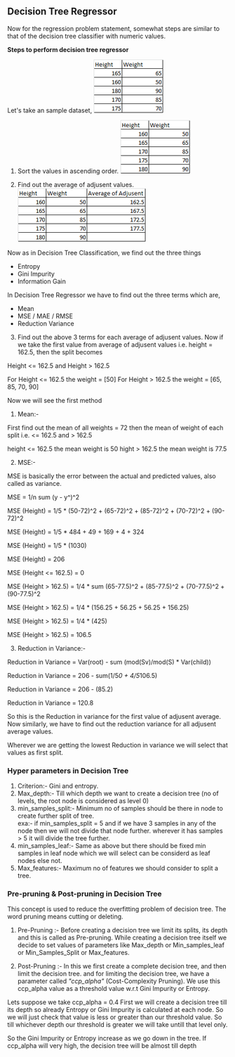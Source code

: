 ## Decision Tree Regressor

Now for the regression problem statement, somewhat steps are similar to that of the decision tree classifier with numeric values.

**Steps to perform decision tree regressor**

Let's take an sample dataset,
![Alt text](image-10.png)

1) Sort the values in ascending order.
![Alt text](image-11.png)

2) Find out the average of adjusent values.
![Alt text](image-12.png)

Now as in Decision Tree Classification, we find out the three things
- Entropy
- Gini Impurity
- Information Gain

In Decision Tree Regressor we have to find out the three terms which are,
- Mean
- MSE / MAE / RMSE
- Reduction Variance 

3) Find out the above 3 terms for each average of adjusent values.
Now if we take the first value from average of adjusent values i.e. height = 162.5,
then the split becomes 

Height <= 162.5 and Height > 162.5

For Height <= 162.5 the weight = [50]
For Height > 162.5 the weight = [65, 85, 70, 90]

Now we will see the first method 
1) Mean:-

First find out the mean of all weights = 72
then the mean of weight of each split i.e. <= 162.5 and > 162.5

height <= 162.5 the mean weight is 50
hight > 162.5 the mean weight is 77.5

2) MSE:-

MSE is basically the error between the actual and predicted values, also called as variance.

MSE = 1/n sum (y - y^)^2

MSE (Height) = 1/5 * (50-72)^2 + (65-72)^2 + (85-72)^2 + (70-72)^2 + (90-72)^2

MSE (Height) = 1/5 * 484 + 49 + 169 + 4 + 324

MSE (Height) = 1/5 * (1030)

MSE (Height) = 206

MSE (Height <= 162.5) = 0

MSE (Height > 162.5) = 1/4 * sum (65-77.5)^2 + (85-77.5)^2 + (70-77.5)^2 + (90-77.5)^2

MSE (Height > 162.5) = 1/4 * (156.25 + 56.25 + 56.25 + 156.25)

MSE (Height > 162.5) = 1/4 * (425)

MSE (Height > 162.5) = 106.5

3) Reduction in Variance:- 

Reduction in Variance = Var(root) - sum (mod(Sv)/mod(S) * Var(child))

Reduction in Variance = 206 - sum(1/5*0 + 4/5*106.5)

Reduction in Variance = 206 - (85.2)

Reduction in Variance = 120.8

So this is the Reduction in variance for the first value of adjusent average.
Now similarly, we have to find out the reduction variance for all adjusent average values.

Wherever we are getting the lowest Reduction in variance we will select that values as first split.



### **Hyper parameters in Decision Tree**

1) Criterion:- Gini and entropy.
2) Max_depth:- Till which depth we want to create a decision tree (no of levels, the root node is considered as level 0)
3) min_samples_split:- Minimum no of samples should be there in node to create further split of tree.   
exa:- if min_samples_split = 5 and if we have 3 samples in any of the node then we will not divide that node further. wherever it has samples > 5 it will divide the tree further.  
4) min_samples_leaf:- Same as above but there should be fixed min samples in leaf node which we will select can be considerd as leaf nodes else not.    
5) Max_features:- Maximum no of features we should consider to split a tree.



### **Pre-pruning & Post-pruning in Decision Tree**
This concept is used to reduce the overfitting problem of decision tree.
The word pruning means cutting or deleting.

1) Pre-Pruning :- Before creating a decision tree we limit its splits, its depth and this is called as Pre-pruning. While creating a decision tree itself we decide to set values of parameters like Max_depth or Min_samples_leaf or Min_Samples_Split or Max_features.

2) Post-Pruning :- In this we first create a complete decision tree, and then limit the decision tree.
and for limiting the decision tree, we have a parameter called *"ccp_alpha"* (Cost-Complexity Pruning).
We use this ccp_alpha value as a threshold value w.r.t Gini Impurity or Entropy.

Lets suppose we take ccp_alpha = 0.4
First we will create a decision tree till its depth so already Entropy or Gini Impurity is calculated at each node. So we will just check that value is less or greater than our threshold value. So till whichever depth our threshold is greater we will take untill that level only.

So the Gini Impurity or Entropy increase as we go down in the tree.
If ccp_alpha will very high, the decision tree will be almost till depth

